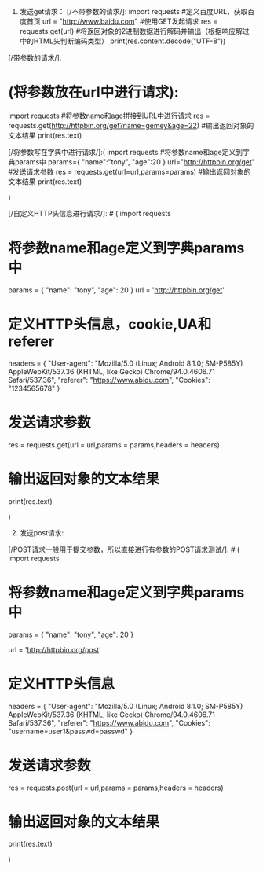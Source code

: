 1. 发送get请求：
[/不带参数的请求/]:
import requests
#定义百度URL，获取百度首页
url = "http://www.baidu.com"
#使用GET发起请求
res = requests.get(url)
#将返回对象的2进制数据进行解码并输出（根据响应解过中的HTML头判断编码类型）
print(res.content.decode("UTF-8"))



[/带参数的请求/]: 
# (将参数放在url中进行请求):
import requests
#将参数name和age拼接到URL中进行请求
res = requests.get(http://httpbin.org/get?name=gemey&age=22)
#输出返回对象的文本结果
print(res.text)

[/将参数写在字典中进行请求/]:(
import requests
#将参数name和age定义到字典params中
params={
"name":"tony",
"age":20
}
url="http://httpbin.org/get"
#发送请求参数
res = requests.get(url=url,params=params)
#输出返回对象的文本结果
print(res.text)

)

[/自定义HTTP头信息进行请求/]: # (
import requests

# 将参数name和age定义到字典params中
params = {
	"name": "tony",
	"age": 20
}
url = 'http://httpbin.org/get'

# 定义HTTP头信息，cookie,UA和referer
headers = {
    "User-agent": "Mozilla/5.0 (Linux; Android 8.1.0; SM-P585Y) AppleWebKit/537.36 (KHTML, like Gecko) Chrome/94.0.4606.71 Safari/537.36",
    "referer": "https://www.abidu.com",
    "Cookies": "1234565678"
}

# 发送请求参数
res = requests.get(url = url,params = params,headers = headers)

# 输出返回对象的文本结果
print(res.text)

)


2. 发送post请求:

[/POST请求一般用于提交参数，所以直接进行有参数的POST请求测试/]: # (
import requests

# 将参数name和age定义到字典params中
params = {
	"name": "tony",
	"age": 20
}

url = 'http://httpbin.org/post'

# 定义HTTP头信息
headers = {
    "User-agent": "Mozilla/5.0 (Linux; Android 8.1.0; SM-P585Y) AppleWebKit/537.36 (KHTML, like Gecko) Chrome/94.0.4606.71 Safari/537.36",
    "referer": "https://www.abidu.com",
    "Cookies": "username=user1&passwd=passwd"
}
# 发送请求参数
res = requests.post(url = url,params = params,headers = headers)
# 输出返回对象的文本结果
print(res.text)

)
